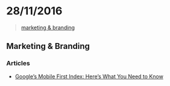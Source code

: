 # 28/11/2016

> [marketing & branding](marketing--branding)


## Marketing & Branding

### Articles
- [Google’s Mobile First Index: Here’s What You Need to Know](http://www.99signals.com/google-mobile-first-index/)
